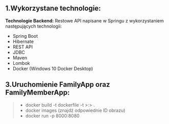 
## 1.Wykorzystane technologie:


**Technologie Backend:**
Restowe API napisane w Springu z wykorzystaniem następujących technologii:
- Spring Boot
- Hibernate
- REST API
- JDBC
- Maven
- Lombok
- Docker (Windows 10 Docker Desktop)

## 3.Uruchomienie FamilyApp oraz FamilyMemberApp:

>- docker build -t dockerfile -t <nazwa>>:<tag>> .
>- docker images (znajdź odpowiednie ID obrazu)
>- docker run -p 8000:8080 <id image>
